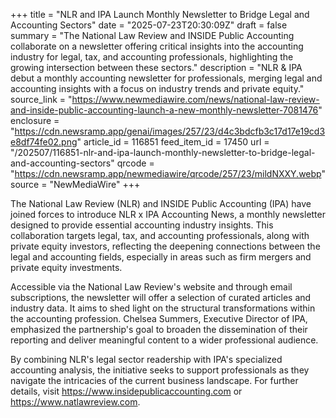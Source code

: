 +++
title = "NLR and IPA Launch Monthly Newsletter to Bridge Legal and Accounting Sectors"
date = "2025-07-23T20:30:09Z"
draft = false
summary = "The National Law Review and INSIDE Public Accounting collaborate on a newsletter offering critical insights into the accounting industry for legal, tax, and accounting professionals, highlighting the growing intersection between these sectors."
description = "NLR & IPA debut a monthly accounting newsletter for professionals, merging legal and accounting insights with a focus on industry trends and private equity."
source_link = "https://www.newmediawire.com/news/national-law-review-and-inside-public-accounting-launch-a-new-monthly-newsletter-7081476"
enclosure = "https://cdn.newsramp.app/genai/images/257/23/d4c3bdcfb3c17d17e19cd3e8df74fe02.png"
article_id = 116851
feed_item_id = 17450
url = "/202507/116851-nlr-and-ipa-launch-monthly-newsletter-to-bridge-legal-and-accounting-sectors"
qrcode = "https://cdn.newsramp.app/newmediawire/qrcode/257/23/mildNXXY.webp"
source = "NewMediaWire"
+++

<p>The National Law Review (NLR) and INSIDE Public Accounting (IPA) have joined forces to introduce NLR x IPA Accounting News, a monthly newsletter designed to provide essential accounting industry insights. This collaboration targets legal, tax, and accounting professionals, along with private equity investors, reflecting the deepening connections between the legal and accounting fields, especially in areas such as firm mergers and private equity investments.</p><p>Accessible via the National Law Review's website and through email subscriptions, the newsletter will offer a selection of curated articles and industry data. It aims to shed light on the structural transformations within the accounting profession. Chelsea Summers, Executive Director of IPA, emphasized the partnership's goal to broaden the dissemination of their reporting and deliver meaningful content to a wider professional audience.</p><p>By combining NLR's legal sector readership with IPA's specialized accounting analysis, the initiative seeks to support professionals as they navigate the intricacies of the current business landscape. For further details, visit <a href='https://www.insidepublicaccounting.com' rel='nofollow' target='_blank'>https://www.insidepublicaccounting.com</a> or <a href='https://www.natlawreview.com' rel='nofollow' target='_blank'>https://www.natlawreview.com</a>.</p>